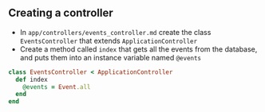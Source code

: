 ## Creating a controller
- In `app/controllers/events_controller.md` create the class `EventsController` that extends `ApplicationController`
- Create a method called `index` that gets all the events from the database, and puts them into an instance variable named `@events`

```ruby
class EventsController < ApplicationController
  def index
    @events = Event.all
  end
end
```